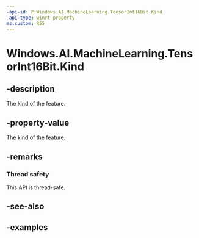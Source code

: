 ```yaml
---
-api-id: P:Windows.AI.MachineLearning.TensorInt16Bit.Kind
-api-type: winrt property
ms.custom: RS5
---
```


<!-- Property syntax.
public LearningModelFeatureKind Kind { get; }
-->

# Windows.AI.MachineLearning.TensorInt16Bit.Kind

## -description
The kind of the feature.

## -property-value
The kind of the feature.

## -remarks

### Thread safety
This API is thread-safe.

## -see-also

## -examples
